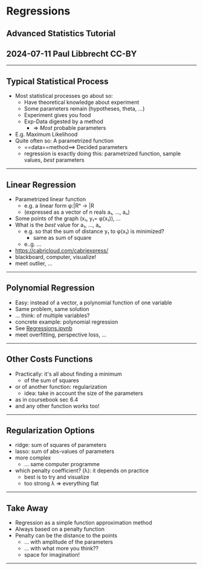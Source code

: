 # Regressions

## Advanced Statistics Tutorial
## 2024-07-11 Paul Libbrecht CC-BY
--- 
## Typical Statistical Process
* Most statistical processes go about so:
	* Have theoretical knowledge about experiment
	* Some parameters remain (hypotheses, theta, ...)
	* Experiment gives you food
	* Exp-Data digested by a method
		* => _Most_ probable parameters
* E.g. Maximum Likelihood
* Quite often so: A parametrized function
	* ==data==method==> Decided parameters
	* regression is exactly doing this: parametrized function, sample values, _best_ parameters
--- 
## Linear Regression
* Parametrized linear function
	* e.g. a linear form φ:|Rⁿ → |R
	* (expressed as a vector of n reals a₁, ..., aₙ)
* Some points of the graph (x₁, y₁= φ(x₁)), ...
* What is the _best_ value for a₁, ..., aₙ
	* e.g. so that the sum of distance y₁ to φ(x₁) is minimized?
		* same as sum of square
	* e..g. ...
* https://cabricloud.com/cabriexpress/
* blackboard, computer, visualize!
* meet outlier, ...
--- 
## Polynomial Regression
* Easy: instead of a vector, a polynomial function of one variable
* Same problem, same solution
* ... think: of multiple variables?
* concrete example: polynomial regression
* See [Regressions.ipynb](Regressions.ipynb)
* meet overfitting, perspective loss, ...

--- 
## Other Costs Functions
* Practically: it's all about finding a minimum
	* of the sum of squares
* or of another function: regularization
	* idea: take in account the size of the parameters
* as in coursebook sec 6.4
* and any other function works too!
--- 
## Regularization Options
* ridge: sum of squares of parameters
* lasso: sum of abs-values of parameters
* more complex 
	* ... same computer programme
* which penalty coefficient? (λ): it depends on practice
	* best is to try and visualize
	* too strong λ => everything flat
--- 
## Take Away
* Regression as a simple function approximation method
* Always based on a penalty function
* Penalty can be the distance to the points
	* ... with amplitude of the parameters
	* ... with what more you think??
	* space for imagination!

---